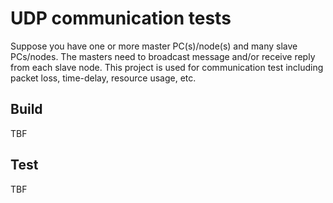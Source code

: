 # UDP communication tests
Suppose you have one or more master PC(s)/node(s) and many slave PCs/nodes. The masters need to broadcast message and/or receive reply from each slave node.
This project is used for communication test including packet loss, time-delay, resource usage, etc.

## Build
TBF
## Test
TBF

